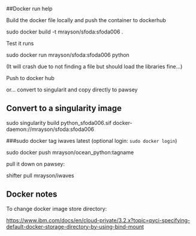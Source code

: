 ##Docker run help

Build the docker file locally and push the container to dockerhub

sudo docker build -t mrayson/sfoda:sfoda006 .

Test it runs

sudo docker run mrayson/sfoda:sfoda006 python 

(It will crash due to not finding a file but should load the libraries fine...)

Push to docker hub

or... convert to singularit and copy directly to pawsey

## Convert to a singularity image

sudo singularity build python_sfoda006.sif docker-daemon://mrayson/sfoda:sfoda006

###sudo docker tag iwaves latest
(optional login: `sudo docker login`)

sudo docker push mrayson/ocean_python:tagname

pull it down on pawsey:

shifter pull mrayson/iwaves

## Docker notes

To change docker image store directory:

https://www.ibm.com/docs/en/cloud-private/3.2.x?topic=pyci-specifying-default-docker-storage-directory-by-using-bind-mount
